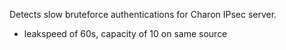 Detects slow bruteforce authentications for Charon IPsec server.

 - leakspeed of 60s, capacity of 10 on same source